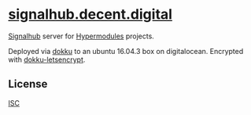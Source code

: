 # [signalhub.decent.digital](https://signalhub.decent.digital)

[Signalhub](https://github.com/mafintosh/signalhub) server for [Hypermodules](https://hypermodul.es) projects.

Deployed via [dokku](https://github.com/dokku/dokku) to an ubuntu 16.04.3 box on digitalocean. Encrypted with [dokku-letsencrypt](https://github.com/dokku/dokku-letsencrypt).

## License

[ISC](LICENSE.md)
